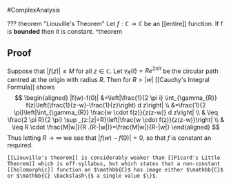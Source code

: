 #ComplexAnalysis 

??? theorem "Liouville's Theorem"
    Let $f : \mathbb{C}\to\mathbb{C}$ be an [[entire]] function. If f is **bounded** then it is constant.
^theorem

## Proof
Suppose that $|f(z)| \leq M$ for all $z \in \mathbb{C}$. Let $\gamma_{R}(t)=R e^{2 \pi i t}$ be the circular path centred at the origin with radius $R$. Then for $R>|w|$ [[Cauchy's Integral Formula]] shows
$$
\begin{aligned}
|f(w)-f(0)| &=\left|\frac{1}{2 \pi i} \int_{\gamma_{R}} f(z)\left(\frac{1}{z-w}-\frac{1}{z}\right) d z\right| \\
&=\frac{1}{2 \pi}\left|\int_{\gamma_{R}} \frac{w \cdot f(z)}{z(z-w)} d z\right| \\
& \leq \frac{2 \pi R}{2 \pi} \sup _{z:|z|=R}\left|\frac{w \cdot f(z)}{z(z-w)}\right| \\
& \leq R \cdot \frac{M|w|}{R .(R-|w|)}=\frac{M|w|}{R-|w|}
\end{aligned}
$$
Thus letting $R \rightarrow \infty$ we see that $|f(w)-f(0)|=0$, so that $f$ is constant an required.

```ad-remark
[[Liouville's theorem]] is considerably weaker than [[Picard's Little Theorem]] which is off-syllabus, but which states that a non-constant [[holomorphic]] function on $\mathbb{C}$ has image either $\mathbb{C}$ or $\mathbb{C} \backslash\{$ a single value $\}$.
```